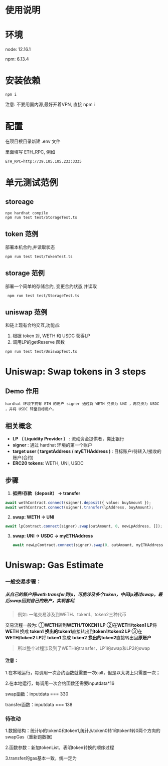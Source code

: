 # 使用说明


# 环境
node: 12.16.1

npm: 6.13.4

# 安装依赖
`npm i` 

注意: 不要用国内源,最好开着VPN, 直接 npm i

# 配置
在项目根目录新建 .env 文件

里面填写 ETH_RPC, 例如
```
ETH_RPC=http://39.105.105.233:3335

```
# 单元测试范例

## storeage
```
npx hardhat compile
npm run test test/StorageTest.ts

```
## token 范例

部署本机合约,并读取状态
```
npm run test test/TokenTest.ts 
```

## storage 范例
部署一个简单的存储合约, 变更合约状态,并读取

```
 npm run test test/StorageTest.ts
```

## uniswap 范例
和链上现有合约交互,功能点:
1. 根据 token 对, WETH 和 USDC 获得LP
2. 调用LP的getReserve 函数

```
npm run test test/UniswapTest.ts
```


# Uniswap: Swap tokens in 3 steps

## Demo 作用

 	hardhat 环境下拥有 ETH 的用户 signer 通过将 WETH 兑换为 UNI ，再兑换为 USDC ，并将 USDC 转至目标用户。

## 相关概念

- **LP （ Liquidity Provider ）** : 流动资金提供者，类比银行
- **signer** : 通过 hardhat 环境的第一个账户
- **target user ( targetAddress / myETHAddress )** : 目标账户/待转入/接收的账户(合约)
- **ERC20 tokens**: WETH, UNI, USDC

## 步骤

1. **抵押/存款（deposit） -> transfer**

  ```typescript
  await wethContract.connect(signer).deposit({ value: buyAmount });
  await wethContract.connect(signer).transfer(lpAddress, buyAmount);
  ```

  

2. **swap: WETH -> UNI**

  ```typescript
  await lpContract.connect(signer).swap(outAmount, 0, newLpAddress, []);
  ```

  

3. **swap: UNI -> USDC -> myETHAddress**

   ```typescript
   await newLpContract.connect(signer).swap(0, outAmount, myETHAddress, [])
   ```


# Uniswap: Gas Estimate

### 一般交易步骤：

##### 从自己的账户将weth transfer到lp，可能涉及多个token，中间lp通过swap，最后swap回到自己的账户，实现套利.

> 例如: 一笔交易涉及到WETH、token1、token2三种代币

交易流程一般为:
①**WETH**转到**WETH/TOKEN1 LP**
②在**WETH/token1 LP**将 **WETH** 换成 **token1**
    **换出的token1**直接转出到**token1/token2 LP**
③在**WETH/token2 LP**将 **token1** 换成 **token2**
    **换出的token2**直接转出回**原账户**

> 所以整个过程涉及到了WETH的transfer，LP1的swap和LP2的swap

#### 注意：

1.在本地运行，每调用一次合约函数就需要一次call，但是以太坊上只需要一次；

2.在本地运行，每调用一次合约函数还需要inputdata*16

swap函数：inputdata === 330

transfer函数：inputdata === 138



### 待改动

1.数据结构：统计lp的token0和token1,统计从token0转1和token1转0两个方向的swapGas（重新跑数据）

2.函数参数：新加tokenList，表明token转换的顺序过程

3.transfer的gas基本一致，统一定为
